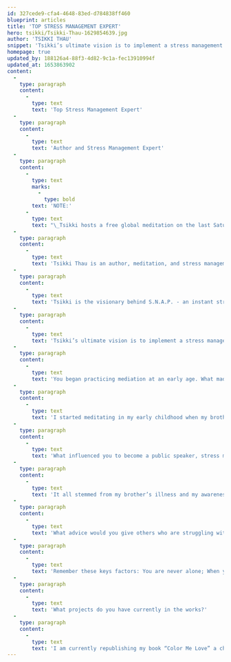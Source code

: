 ```yaml
---
id: 327cede9-cfa4-4648-83ed-d784838ff460
blueprint: articles
title: 'TOP STRESS MANAGEMENT EXPERT'
hero: tsikki/Tsikki-Thau-1629854639.jpg
author: 'TSIKKI THAU'
snippet: 'Tsikki’s ultimate vision is to implement a stress management and meditation curricu­lum in education systems and corporations worldwide to eliminate stress and anxiety and promote positive ways of thinking. Tsikki hosts a free global meditation on the last Saturday of every month to bring everyone from around the world together to unite, de-stress and stay connected. **More info is available at TsikkiThau.com or by emailing PRTsikkiThau@gmail.com'
homepage: true
updated_by: 188126a4-88f3-4d82-9c1a-fec13910994f
updated_at: 1653863902
content:
  -
    type: paragraph
    content:
      -
        type: text
        text: 'Top Stress Management Expert'
  -
    type: paragraph
    content:
      -
        type: text
        text: 'Author and Stress Management Expert'
  -
    type: paragraph
    content:
      -
        type: text
        marks:
          -
            type: bold
        text: 'NOTE:'
      -
        type: text
        text: "\_Tsikki hosts a free global meditation on the last Saturday of every month to bring everyone from around the world together to unite, de-stress and stay connected. **More info is available at TsikkiThau.com or by emailing PRTsikkiThau@gmail.com"
  -
    type: paragraph
    content:
      -
        type: text
        text: 'Tsikki Thau is an author, meditation, and stress management expert with over 30 years of experience worldwide.  A featured expert on Fox 5 “The More Show,” Channel 13, Channel 3, Live to Give TV, Edutainment TV, “The Ed Bernstein Show,” “Spotlight on Vegas Business,” MyVegas Magazine, and Real Vegas Magazine.  Tsikki is considered a fore­most authority in mind-over-body techniques, merging science with tools and breath techniques to overcome any obstacle.'
  -
    type: paragraph
    content:
      -
        type: text
        text: 'Tsikki is the visionary behind S.N.A.P. - an instant stress relief method, The Will Power Seminar, and Vibe-Up, all scientifically based, proven technologies designed to reprogram the mind to a achieve a positive state of being.  Her mentorship and guidance has transformed the lives of clients of all ages, worldwide.   She is the author of “Color Me Love,” a project designed to alleviate anxiety in children and promote communication through color.   '
  -
    type: paragraph
    content:
      -
        type: text
        text: 'Tsikki’s ultimate vision is to implement a stress management and meditation curricu­lum in education systems and corporations worldwide to eliminate stress and anxiety and promote positive ways of thinking.  In acknowledgment of her community service, she has received several awards, including: The Beauty in, Beau­ty Out Award for Outstanding Holistic and Emotional Support, the Give-Back Award (News Channel 13), Heroes’ of Today Making a Difference through the Pandemic (Live to Give TV), Children’s Stress Management Expert (Edutainment TV), The Best of Las Vegas Holistic Excellence Award, and the Las Vegas Small Business Excel­lence Award (2016, 2018, and 2019).'
  -
    type: paragraph
    content:
      -
        type: text
        text: 'You began practicing mediation at an early age. What made you decide to start meditating? '
  -
    type: paragraph
    content:
      -
        type: text
        text: 'I started meditating in my early childhood when my brother was termi­nally ill.  Through meditation, I began developing tools and techniques to help cope with the stress, anxiety, and fear of his illness.  I was too young to handle the stress and fear that surrounded my daily life and consumed both my family, and myself.  Developing these tools and breath techniques was my true escape. '
  -
    type: paragraph
    content:
      -
        type: text
        text: 'What influenced you to become a pub­lic speaker, stress management expert and author? '
  -
    type: paragraph
    content:
      -
        type: text
        text: 'It all stemmed from my brother’s illness and my awareness of suffering and anxiety that affects the entire world.  I knew I had to create a way to handle these struggles, not only for myself and my family, but for those in need globally.  Stress is known to be the #1 cause of disease in our world to­day.  That’s why I am so passionate about helping others to alleviate stress.  As I always say, “Short breath, short life.  Long breath, long life.”'
  -
    type: paragraph
    content:
      -
        type: text
        text: 'What advice would you give others who are struggling with stress, anxiety, and trauma? '
  -
    type: paragraph
    content:
      -
        type: text
        text: 'Remember these keys factors: You are never alone; When you need help, don’t be afraid to reach out to friends, family, or a specialized professional; Remind yourself it can always be worse; Instead of asking yourself, “Why me?,” remember that it’s not your fault; De­velop proper breathing techniques. (For example, inhale through your nose to the count of eight, hold your breath to the count of eight, and exhale through your mouth.  Repeat three times or more for best results to alleviate stress.)'
  -
    type: paragraph
    content:
      -
        type: text
        text: 'What projects do you have currently in the works?'
  -
    type: paragraph
    content:
      -
        type: text
        text: 'I am currently republishing my book “Color Me Love” a children’s guide to healing through colors and their meanings, as well as publishing my book “Energy to Success.” Additionally, I am teaching a Willpower Manifestation seminar for adults as well as a Vibe Up curriculum which is a stress management program for children and teens currently being implemented in charter schools. '
---
```

